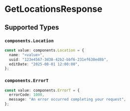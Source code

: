 # GetLocationsResponse


## Supported Types

### `components.Location`

```typescript
const value: components.Location = {
  name: "<value>",
  uuid: "123e4567-3d38-42b2-bbf6-231ef638ed8b",
  editDate: "2025-08-01 12:00:00",
};
```

### `components.ErrorT`

```typescript
const value: components.ErrorT = {
  errorCode: 1000,
  message: "An error occurred completing your request",
};
```

